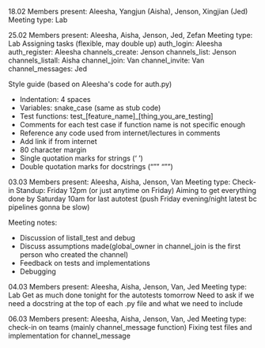 18.02
Members present: Aleesha, Yangjun (Aisha), Jenson, Xingjian (Jed)
Meeting type: Lab

25.02
Members present: Aleesha, Aisha, Jenson, Jed, Zefan
Meeting type: Lab
Assigning tasks (flexible, may double up)
auth_login: Aleesha
auth_register: Aleesha
channels_create: Jenson
channels_list: Jenson
channels_listall: Aisha
channel_join: Van
channel_invite: Van
channel_messages: Jed

Style guide (based on Aleesha's code for auth.py)
- Indentation: 4 spaces
- Variables: snake_case (same as stub code)
- Test functions: test_[feature_name]_[thing_you_are_testing]
- Comments for each test case if function name is not specific enough
- Reference any code used from internet/lectures in comments
- Add link if from internet
- 80 character margin
- Single quotation marks for strings  (‘   ’)
- Double quotation marks for docstrings (“””  “””)

03.03
Members present: Aleesha, Aisha, Jenson, Van
Meeting type: Check-in
Standup: Friday 12pm (or just anytime on Friday)
Aiming to get everything done by Saturday 10am for last autotest (push Friday evening/night latest bc pipelines gonna be slow)

Meeting notes:
- Discussion of listall_test and debug
- Discuss assumptions made(global_owner in channel_join is the first person who created the channel)
- Feedback on tests and implementations
- Debugging

04.03
Members present: Aleesha, Aisha, Jenson, Van, Jed
Meeting type: Lab
Get as much done tonight for the autotests tomorrow
Need to ask if we need a docstring at the top of each .py file and what we need to include

06.03
Members present: Aleesha, Aisha, Jenson, Van, Jed
Meeting type: check-in on teams (mainly channel_message function)
Fixing test files and implementation for channel_message
